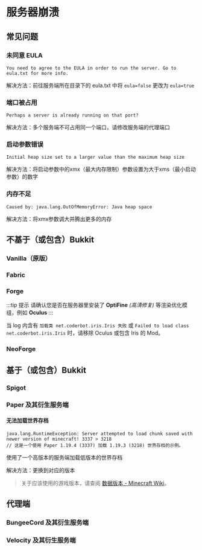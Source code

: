 # 服务器崩溃

## 常见问题

### 未同意 EULA

```
You need to agree to the EULA in order to run the server. Go to eula.txt for more info.
```
解决方法：前往服务端所在目录下的 eula.txt 中将 `eula=false` 更改为 `eula=true` 

### 端口被占用

```
Perhaps a server is already running on that port?
```
解决方法：多个服务端不可占用同一个端口，请修改服务端的代理端口

### 启动参数错误

```
Initial heap size set to a larger value than the maximum heap size
```
解决方法：将启动参数中的xmx（最大内存限制）参数设置为大于xms（最小启动参数）的数字

### 内存不足

```
Caused by: java.lang.OutOfMemoryError: Java heap space
```
解决方法：将xmx参数调大并腾出更多的内存


## 不基于（或包含）Bukkit

### Vanilla（原版）

### Fabric

### Forge

:::tip 提示
请确认您是否在服务器里安装了 **OptiFine** *(高清修复)* 等渲染优化模组，例如 **Oculus**
:::

当 log 内含有 `加载类 net.coderbot.iris.Iris 失败` 或 `Failed to load class net.coderbot.iris.Iris` 时，请移除 Oculus 或包含 Iris 的 Mod。

### NeoForge

## 基于（或包含）Bukkit

### Spigot

### Paper 及其衍生服务端

#### 无法加载世界存档

```
java.lang.RuntimeException: Server attempted to load chunk saved with newer version of minecraft! 3337 > 3218
// 这是一个使用 Paper 1.19.4 (3337) 加载 1.19.3 (3218) 世界存档的示例。
```

使用了一个高版本的服务端加载低版本的世界存档

解决方法：更换到对应的版本

> 关于应该使用的游戏版本，请查阅 [数据版本 - Minecraft Wiki](https://minecraft.fandom.com/zh/wiki/数据版本#数据版本列表)。

## 代理端

### BungeeCord 及其衍生服务端

### Velocity 及其衍生服务端
